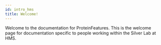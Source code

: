 ```yaml
---
id: intro_hms
title: Welcome!
---
```


Welcome to the documentation for ProteinFeatures. This is the welcome page for documentation specific to people working within the Silver Lab at HMS. 
